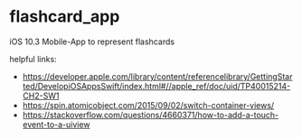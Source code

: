 # flashcard_app
iOS 10.3 Mobile-App to represent flashcards



helpful links:
- https://developer.apple.com/library/content/referencelibrary/GettingStarted/DevelopiOSAppsSwift/index.html#//apple_ref/doc/uid/TP40015214-CH2-SW1
- https://spin.atomicobject.com/2015/09/02/switch-container-views/
- https://stackoverflow.com/questions/4660371/how-to-add-a-touch-event-to-a-uiview
